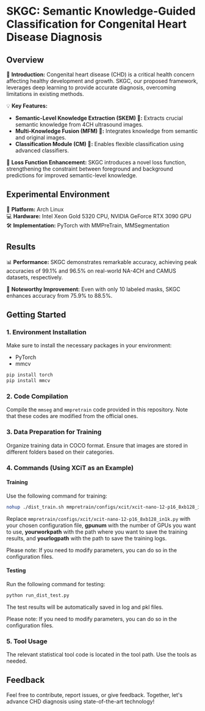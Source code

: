 # SKGC: Semantic Knowledge-Guided Classification for Congenital Heart Disease Diagnosis

## Overview

🚀 **Introduction:** Congenital heart disease (CHD) is a critical health concern affecting healthy development and growth. SKGC, our proposed framework, leverages deep learning to provide accurate diagnosis, overcoming limitations in existing methods.

💡 **Key Features:**
- **Semantic-Level Knowledge Extraction (SKEM) 🧠:** Extracts crucial semantic knowledge from 4CH ultrasound images.
- **Multi-Knowledge Fusion (MFM) 🔄:** Integrates knowledge from semantic and original images.
- **Classification Module (CM) 🤖:** Enables flexible classification using advanced classifiers.

🎯 **Loss Function Enhancement:** SKGC introduces a novel loss function, strengthening the constraint between foreground and background predictions for improved semantic-level knowledge.

## Experimental Environment

🔧 **Platform:** Arch Linux  
💻 **Hardware:** Intel Xeon Gold 5320 CPU, NVIDIA GeForce RTX 3090 GPU  
🛠️ **Implementation:** PyTorch with MMPreTrain, MMSegmentation

## Results

📊 **Performance:** SKGC demonstrates remarkable accuracy, achieving peak accuracies of 99.1% and 96.5% on real-world NA-4CH and CAMUS datasets, respectively.

🌟 **Noteworthy Improvement:** Even with only 10 labeled masks, SKGC enhances accuracy from 75.9% to 88.5%.

## Getting Started

### 1. Environment Installation

Make sure to install the necessary packages in your environment:
- PyTorch
- mmcv

```bash
pip install torch
pip install mmcv
```

###  2. Code Compilation

Compile the `mmseg` and `mmpretrain` code provided in this repository. Note that these codes are modified from the official ones.

### 3. Data Preparation for Training

Organize training data in COCO format. Ensure that images are stored in different folders based on their categories.

### 4. Commands (Using XCiT as an Example)

#### Training

Use the following command for training:

```bash
nohup ./dist_train.sh mmpretrain/configs/xcit/xcit-nano-12-p16_8xb128_in1k.py gpunum --work-dir yourworkpath >yourlogpath  2>&1 &
```

Replace `mmpretrain/configs/xcit/xcit-nano-12-p16_8xb128_in1k.py` with your chosen configuration file, **gpunum** with the number of GPUs you want to use, **yourworkpath** with the path where you want to save the training results, and **yourlogpath** with the path to save the training logs.

Please note: If you need to modify parameters, you can do so in the configuration files.
#### Testing

Run the following command for testing:

```bash
python run_dist_test.py
```

The test results will be automatically saved in log and pkl files.

Please note: If you need to modify parameters, you can do so in the configuration files.

### 5. Tool Usage
The relevant statistical tool code is located in the tool path. Use the tools as needed.

## Feedback

Feel free to contribute, report issues, or give feedback. Together, let's advance CHD diagnosis using state-of-the-art technology!

